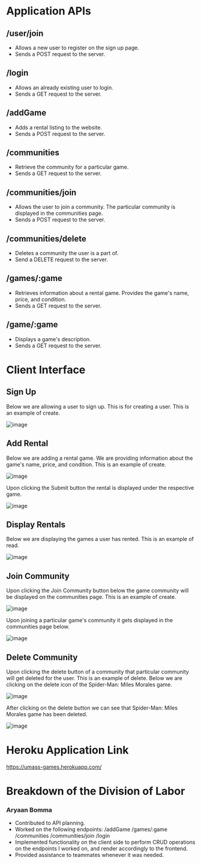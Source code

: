 # Application APIs

## /user/join

* Allows a new user to register on the sign up page. 
* Sends a POST request to the server. 

## /login

* Allows an already existing user to login. 
* Sends a GET request to the server. 
 
## /addGame

* Adds a rental listing to the website. 
* Sends a POST request to the server. 

## /communities

* Retrieve the community for a particular game.
* Sends a GET request to the server. 

## /communities/join

* Allows the user to join a community. The particular community is displayed in the communities page.
* Sends a POST request to the server. 

## /communities/delete

* Deletes a community the user is a part of.
* Send a DELETE request to the server. 

## /games/:game

* Retrieves information about a rental game. Provides the game's name, price, and condition. 
* Sends a GET request to the server. 

## /game/:game

* Displays a game's description. 
* Sends a GET request to the server. 

# Client Interface

## Sign Up 

Below we are allowing a user to sign up. This is for creating a user. This is an example of create. 

![image](https://user-images.githubusercontent.com/56751146/164364276-a0ded937-828c-4ced-a743-97b31003d487.png)


## Add Rental

Below we are adding a rental game. We are providing information about the game's name, price, and condition. This is an example of create.  

![image](https://user-images.githubusercontent.com/56751146/164360649-3f1032d7-eeaf-4171-a101-376a43b88af5.png)

Upon clicking the Submit button the rental is displayed under the respective game. 

![image](https://user-images.githubusercontent.com/56751146/164361305-35392507-b72b-4b5c-937b-f97f659fd19b.png)

## Display Rentals

Below we are displaying the games a user has rented. This is an example of read. 

![image](https://user-images.githubusercontent.com/56751146/164364775-c23ee5fe-339f-4405-89b9-8e7014596188.png)


## Join Community

Upon clicking the Join Community button below the game community will be displayed on the communities page. This is an example of create.   

![image](https://user-images.githubusercontent.com/56751146/164362262-0e594cb2-19ad-4276-b126-c5939e2f6ffa.png)

Upon joining a particular game's community it gets displayed in the communities page below. 

![image](https://user-images.githubusercontent.com/56751146/164362610-732c377b-6c9e-4e79-a9d2-e27309bda750.png)

## Delete Community 

Upon clicking the delete button of a community that particular community will get deleted for the user. This is an example of delete. 
Below we are clicking on the delete icon of the Spider-Man: Miles Morales game. 

![image](https://user-images.githubusercontent.com/56751146/164362951-12b7dfbf-2d1e-4a4e-bc03-f481e02726a7.png)

After clicking on the delete button we can see that Spider-Man: Miles Morales game has been deleted. 

![image](https://user-images.githubusercontent.com/56751146/164363344-d4a1cdde-e2c3-418a-a7ac-ffaa278bbb1e.png)

# Heroku Application Link 

https://umass-games.herokuapp.com/

# Breakdown of the Division of Labor 

### Aryaan Bomma 

* Contributed to API planning.
* Worked on the following endpoints:
/addGame
/games/:game
/communities
/communities/join
/login
* Implemented functionality on the client side to perform CRUD operations on the endpoints I worked on, and render accordingly to the frontend. 
* Provided assistance to teammates whenever it was needed.









